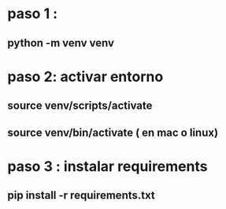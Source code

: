 # paso 1 : 
## python -m venv venv
# paso 2: activar entorno
## source venv/scripts/activate
## source venv/bin/activate ( en mac o linux)
# paso 3 : instalar requirements
## pip install -r requirements.txt
